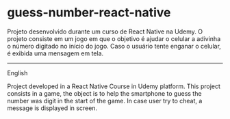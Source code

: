 # guess-number-react-native
Projeto desenvolvido durante um curso de React Native na Udemy.
O projeto consiste em um jogo em que o objetivo é ajudar o celular a adivinha o número digitado no início do jogo.
Caso o usuário tente enganar o celular, é exibida uma mensagem em tela.

----
English

Project developed in a React Native Course in Udemy platform.
This project consists in a game, the object is to help the smartphone to guess the number was digit in the start of the game.
In case user try to cheat, a message is displayed in screen.
